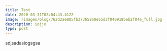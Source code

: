```yaml
---
title: Test
date: 2020-03-31T08:04:43.412Z
image: /images/blog/762d2ae885fb37365860e55d2f040918beb2f84e_full.jpg
description: iojjo
type: post
---
```

sdjsadasiogsgsa